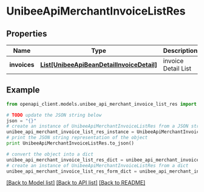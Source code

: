 # UnibeeApiMerchantInvoiceListRes


## Properties

Name | Type | Description | Notes
------------ | ------------- | ------------- | -------------
**invoices** | [**List[UnibeeApiBeanDetailInvoiceDetail]**](UnibeeApiBeanDetailInvoiceDetail.md) | invoice Detail List | [optional] 

## Example

```python
from openapi_client.models.unibee_api_merchant_invoice_list_res import UnibeeApiMerchantInvoiceListRes

# TODO update the JSON string below
json = "{}"
# create an instance of UnibeeApiMerchantInvoiceListRes from a JSON string
unibee_api_merchant_invoice_list_res_instance = UnibeeApiMerchantInvoiceListRes.from_json(json)
# print the JSON string representation of the object
print UnibeeApiMerchantInvoiceListRes.to_json()

# convert the object into a dict
unibee_api_merchant_invoice_list_res_dict = unibee_api_merchant_invoice_list_res_instance.to_dict()
# create an instance of UnibeeApiMerchantInvoiceListRes from a dict
unibee_api_merchant_invoice_list_res_form_dict = unibee_api_merchant_invoice_list_res.from_dict(unibee_api_merchant_invoice_list_res_dict)
```
[[Back to Model list]](../README.md#documentation-for-models) [[Back to API list]](../README.md#documentation-for-api-endpoints) [[Back to README]](../README.md)


